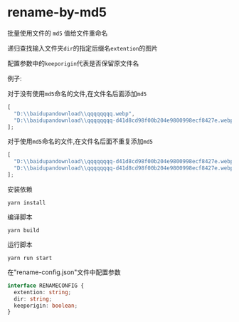 # rename-by-md5

批量使用文件的 `md5` 值给文件重命名

递归查找输入文件夹`dir`的指定后缀名`extention`的图片

配置参数中的`keeporigin`代表是否保留原文件名

例子:

对于没有使用`md5`命名的文件,在文件名后面添加`md5`

```js
[
  "D:\\baidupandownload\\qqqqqqqq.webp",
  "D:\\baidupandownload\\qqqqqqqq-d41d8cd98f00b204e9800998ecf8427e.webp"
];
```

对于使用`md5`命名的文件,在文件名后面不重复添加`md5`

```js
[
  "D:\\baidupandownload\\qqqqqqqq-d41d8cd98f00b204e9800998ecf8427e.webp",
  "D:\\baidupandownload\\qqqqqqqq-d41d8cd98f00b204e9800998ecf8427e.webp"
];
```

安装依赖

```
yarn install
```

编译脚本

```
yarn build
```

运行脚本

```
yarn run start
```

在"rename-config.json"文件中配置参数

```ts
interface RENAMECONFIG {
  extention: string;
  dir: string;
  keeporigin: boolean;
}
```

